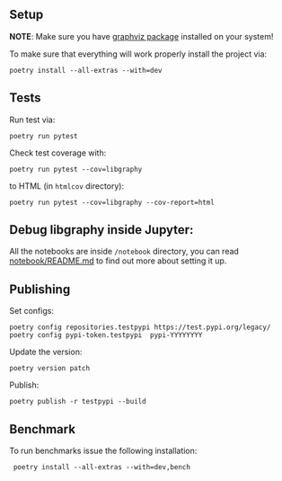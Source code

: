 ## Setup
**NOTE**: Make sure you have [graphviz package](https://www.graphviz.org/download/) installed on your system!

To make sure that everything will work properly install the project via:

    poetry install --all-extras --with=dev

## Tests

Run test via:

    poetry run pytest

Check test coverage with:

    poetry run pytest --cov=libgraphy

to HTML (in `htmlcov` directory):

    poetry run pytest --cov=libgraphy --cov-report=html

## Debug libgraphy inside Jupyter:

All the notebooks are inside `/notebook` directory, you can read [notebook/README.md](notebook/README.md) to find out more about setting it up.

## Publishing

Set configs:

    poetry config repositories.testpypi https://test.pypi.org/legacy/
    poetry config pypi-token.testpypi  pypi-YYYYYYYY

Update the version:

    poetry version patch

Publish:

    poetry publish -r testpypi --build

## Benchmark

To run benchmarks issue the following installation:

     poetry install --all-extras --with=dev,bench 
